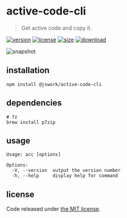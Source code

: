 # active-code-cli
> Get active code and copy it.

[![version][version-image]][version-url]
[![license][license-image]][license-url]
[![size][size-image]][size-url]
[![download][download-image]][download-url]

![snapshot](https://tva1.sinaimg.cn/large/008eGmZEgy1goaa40g6e1j30m003y3yl.jpg)

## installation
```shell
npm install @jswork/active-code-cli
```

## dependencies
```shell
# 7z
brew install p7zip
```

## usage
~~~
Usage: acc [options]

Options:
  -V, --version  output the version number
  -h, --help     display help for command
~~~

## license
Code released under [the MIT license](https://github.com/afeiship/active-code-cli/blob/master/LICENSE.txt).

[version-image]: https://img.shields.io/npm/v/@jswork/active-code-cli
[version-url]: https://npmjs.org/package/@jswork/active-code-cli

[license-image]: https://img.shields.io/npm/l/@jswork/active-code-cli
[license-url]: https://github.com/afeiship/active-code-cli/blob/master/LICENSE.txt

[size-image]: https://img.shields.io/bundlephobia/minzip/@jswork/active-code-cli
[size-url]: https://github.com/afeiship/active-code-cli/blob/master/dist/active-code-cli.min.js

[download-image]: https://img.shields.io/npm/dm/@jswork/active-code-cli
[download-url]: https://www.npmjs.com/package/@jswork/active-code-cli
